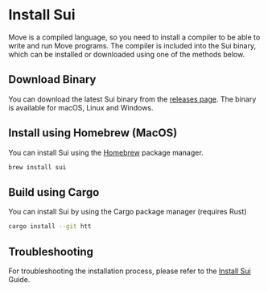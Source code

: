 # Install Sui

Move is a compiled language, so you need to install a compiler to be able to write and run Move programs. The compiler is included into the Sui binary, which can be installed or downloaded using one of the methods below.

## Download Binary

You can download the latest Sui binary from the [releases page](https://github.com/MystenLabs/sui/releases). The binary is available for macOS, Linux and Windows.

## Install using Homebrew (MacOS)

You can install Sui using the [Homebrew](https://brew.sh/) package manager.

```bash
brew install sui
```

## Build using Cargo

You can install Sui by using the Cargo package manager (requires Rust)

```bash
cargo install --git htt
```

## Troubleshooting

For troubleshooting the installation process, please refer to the [Install Sui](https://docs.sui.io/guides/developer/getting-started/sui-install) Guide.
